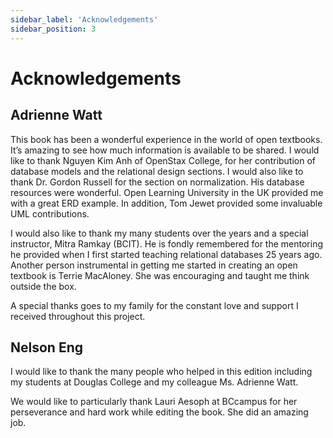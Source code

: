 ```yaml
---
sidebar_label: 'Acknowledgements'
sidebar_position: 3
---
```


# Acknowledgements

## Adrienne Watt

This book has been a wonderful experience in the world of open textbooks. It’s amazing to see how much
    information is available to be shared. I would like to thank Nguyen Kim Anh of OpenStax College, for her
    contribution of database models and the relational design sections. I would also like to thank Dr.
    Gordon Russell for the section on normalization. His database resources were wonderful. Open Learning
    University in the UK provided me with a great ERD example. In addition, Tom Jewet provided some
    invaluable UML contributions.

I would also like to thank my many students over the years and a special instructor, Mitra
    Ramkay (BCIT). He is fondly remembered for the mentoring he provided when I first started teaching
    relational databases 25 years ago. Another person instrumental in getting me started in creating an open
    textbook is Terrie MacAloney. She was encouraging and taught me think outside the box.

A special thanks goes to my family for the constant love and support I received throughout this
    project.

## Nelson Eng

I would like to thank the many people who helped in this edition including my students at Douglas College
    and my colleague Ms. Adrienne Watt.

We would like to particularly thank Lauri Aesoph at BCcampus for her perseverance and hard work while
    editing the book. She did an amazing job.

